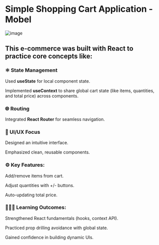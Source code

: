 # Simple Shopping Cart Application - Mobel
![image](https://github.com/user-attachments/assets/0c021bc7-d79d-4f2f-a98f-e8753b14428c)

## This e-commerce was built with React to practice core concepts like:

### ⚛️ State Management

Used **useState** for local component state.

Implemented **useContext** to share global cart state (like items, quantities, and total price) across components.

### 🌐 Routing

Integrated **React Router** for seamless navigation.

### 🎨 UI/UX Focus

Designed an intuitive interface.

Emphasized clean, reusable components.

### ⚙️ Key Features:

Add/remove items from cart.

Adjust quantities with +/- buttons.

Auto-updating total price.

### 👩🏽‍💻 Learning Outcomes:

Strengthened React fundamentals (hooks, context API).

Practiced prop drilling avoidance with global state.

Gained confidence in building dynamic UIs.


